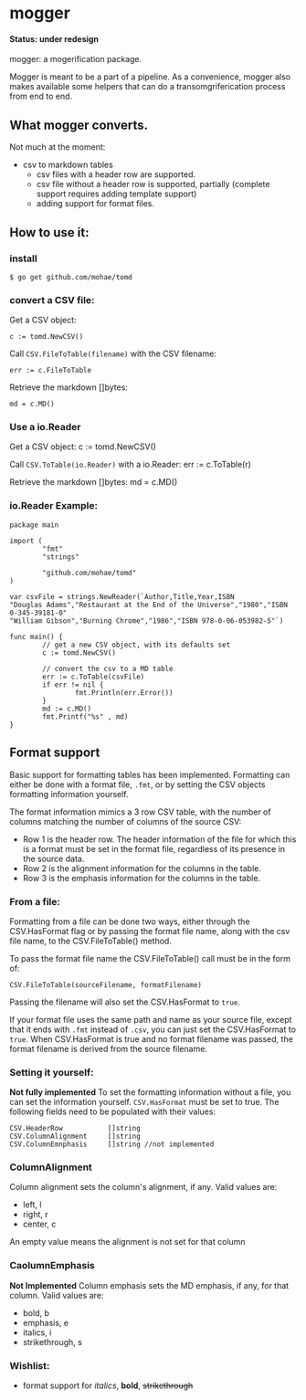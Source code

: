 mogger
======

#### Status: under redesign

mogger: a mogerification package.

Mogger is meant to be a part of a pipeline. As a convenience, mogger also makes available some helpers that can do a transomgriferication process from end to end.

## What mogger converts.
Not much at the moment:

* csv to markdown tables
  * csv files with a header row are supported.
  * csv file without a header row is supported, partially (complete support requires adding template support)
  * adding support for format files.

## How to use it:
### install

    $ go get github.com/mohae/tomd

### convert a CSV file:
Get a CSV object:

    c := tomd.NewCSV()

Call `CSV.FileToTable(filename)` with the CSV filename:

	err := c.FileToTable

Retrieve the markdown []bytes:
    
    md = c.MD()

### Use a io.Reader
Get a CSV object:
    c := tomd.NewCSV()

Call `CSV.ToTable(io.Reader)` with a io.Reader:
    err := c.ToTable(r)

Retrieve the markdown []bytes:
    md = c.MD()


### io.Reader Example:
```
package main

import (
        "fmt"
        "strings"

        "github.com/mohae/tomd"
)

var csvFile = strings.NewReader(`Author,Title,Year,ISBN
"Douglas Adams","Restaurant at the End of the Universe","1980","ISBN 0-345-39181-0"
"William Gibson","Burning Chrome","1986","ISBN 978-0-06-053982-5"`)

func main() {
        // get a new CSV object, with its defaults set
        c := tomd.NewCSV()

        // convert the csv to a MD table
        err := c.ToTable(csvFile)
        if err != nil {
                fmt.Println(err.Error())
        }
        md := c.MD()
        fmt.Printf("%s" , md)
}
```
## Format support
Basic support for formatting tables has been implemented. Formatting can either be done with a format file, `.fmt`, or by setting the CSV objects formatting information yourself.

The format information mimics a 3 row CSV table, with the number of columns matching the number of columns of the source CSV:

* Row 1 is the header row. The header information of the file for which this is a format must be set in the format file, regardless of its presence in the source data.
* Row 2 is the alignment information for the columns in the table.
* Row 3 is the emphasis information for the columns in the table.

### From a file:
Formatting from a file can be done two ways, either through the CSV.HasFormat flag or by passing the format file name, along with the csv file name, to the CSV.FileToTable() method. 

To pass the format file name the CSV.FileToTable() call must be in the form of:

    CSV.FileToTable(sourceFilename, formatFilename)

Passing the filename will also set the CSV.HasFormat to `true`.

If your format file uses the same path and name as your source file, except that it ends with `.fmt` instead of `.csv`, you can just set the CSV.HasFormat to `true`. When CSV.HasFormat is true and no format filename was passed, the format filename is derived from the source filename.

### Setting it yourself:
__Not fully implemented__
To set the formatting information without a file, you can set the information yourself. `CSV.HasFormat` must be set to true. The following fields need to be populated with their values:

    CSV.HeaderRow           []string
    CSV.ColumnAlignment     []string
    CSV.ColumnEmnphasis     []string //not implemented

### ColumnAlignment
Column alignment sets the column's alignment, if any. Valid values are:

* left, l
* right, r
* center, c

An empty value means the alignment is not set for that column

### CaolumnEmphasis
__Not Implemented__
Column emphasis sets the MD emphasis, if any, for that column. Valid values are:

* bold, b
* emphasis, e
* italics, i
* strikethrough, s

### Wishlist:
* format support for _italics_, __bold__, ~~strikethrough~~ 
